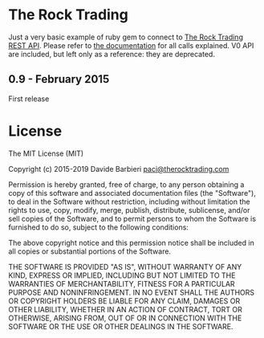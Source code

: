 # The Rock Trading 
  

Just a very basic example of ruby gem to connect to 
[The Rock Trading REST API](https://api.therocktrading.com/). Please refer to [the documentation](https://api.therocktrading.com/doc/) for all calls explained. V0 API are included, but left only as a reference: they are deprecated. 

## 0.9 - February 2015

First release

# License

The MIT License (MIT)

Copyright (c) 2015-2019 Davide Barbieri paci@therocktrading.com

Permission is hereby granted, free of charge, to any person obtaining a copy of this software and associated documentation files (the "Software"), to deal in the Software without restriction, including without limitation the rights to use, copy, modify, merge, publish, distribute, sublicense, and/or sell copies of the Software, and to permit persons to whom the Software is furnished to do so, subject to the following conditions:

The above copyright notice and this permission notice shall be included in all copies or substantial portions of the Software.

THE SOFTWARE IS PROVIDED "AS IS", WITHOUT WARRANTY OF ANY KIND, EXPRESS OR IMPLIED, INCLUDING BUT NOT LIMITED TO THE WARRANTIES OF MERCHANTABILITY, FITNESS FOR A PARTICULAR PURPOSE AND NONINFRINGEMENT. IN NO EVENT SHALL THE AUTHORS OR COPYRIGHT HOLDERS BE LIABLE FOR ANY CLAIM, DAMAGES OR OTHER LIABILITY, WHETHER IN AN ACTION OF CONTRACT, TORT OR OTHERWISE, ARISING FROM, OUT OF OR IN CONNECTION WITH THE SOFTWARE OR THE USE OR OTHER DEALINGS IN THE SOFTWARE.
